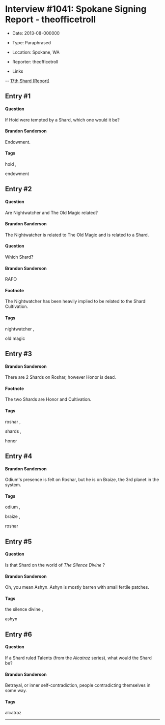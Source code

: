 # Interview #1041: Spokane Signing Report - theofficetroll

- Date: 2013-08-000000

- Type: Paraphrased

- Location: Spokane, WA

- Reporter: theofficetroll

- Links

-- [17th Shard (Report)](http://www.17thshard.com/forum/topic/3934-qa-at-spokane-barnes-noble/)


## Entry #1

#### Question

If Hoid were tempted by a Shard, which one would it be?

#### Brandon Sanderson

Endowment.

#### Tags

hoid
,

endowment

## Entry #2

#### Question

Are Nightwatcher and The Old Magic related?

#### Brandon Sanderson

The Nightwatcher is related to The Old Magic and is related to a Shard.

#### Question

Which Shard?

#### Brandon Sanderson

RAFO

#### Footnote

The Nightwatcher has been heavily implied to be related to the Shard Cultivation.

#### Tags

nightwatcher
,

old magic

## Entry #3

#### Brandon Sanderson

There are 2 Shards on Roshar, however Honor is dead.

#### Footnote

The two Shards are Honor and Cultivation.

#### Tags

roshar
,

shards
,

honor

## Entry #4

#### Brandon Sanderson

Odium's presence is felt on Roshar, but he is on Braize, the 3rd planet in the system.

#### Tags

odium
,

braize
,

roshar

## Entry #5

#### Question

Is that Shard on the world of
*The Silence Divine*
?

#### Brandon Sanderson

Oh, you mean Ashyn. Ashyn is mostly barren with small fertile patches.

#### Tags

the silence divine
,

ashyn

## Entry #6

#### Question

If a Shard ruled Talents (from the
*Alcatraz*
series), what would the Shard be?

#### Brandon Sanderson

Betrayal, or inner self-contradiction, people contradicting themselves in some way.

#### Tags

alcatraz


---

